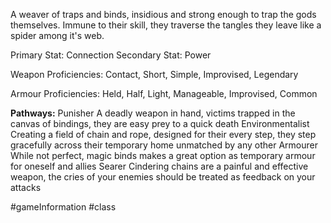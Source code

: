 A weaver of traps and binds, insidious and strong enough to trap the gods themselves. Immune to their skill, they traverse the tangles they leave like a spider among it's web.

Primary Stat: Connection
Secondary Stat: Power

Weapon Proficiencies: Contact, Short, Simple, Improvised, Legendary

Armour Proficiencies: Held, Half, Light, Manageable, Improvised, Common

**Pathways:**
Punisher
	A deadly weapon in hand, victims trapped in the canvas of bindings, they are easy prey to a quick death
Environmentalist
	Creating a field of chain and rope, designed for their every step, they step gracefully across their temporary home unmatched by any other
Armourer
	While not perfect, magic binds makes a great option as temporary armour for oneself and allies
Searer
	Cindering chains are a painful and effective weapon, the cries of your enemies should be treated as feedback on your attacks

#gameInformation #class